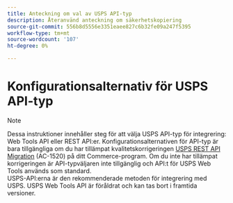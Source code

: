 ```yaml
---
title: Anteckning om val av USPS API-typ
description: Återanvänd anteckning om säkerhetskopiering
source-git-commit: 556b8d5556e3351eaee827c6b32fe09a247f5395
workflow-type: tm+mt
source-wordcount: '107'
ht-degree: 0%

---
```


# Konfigurationsalternativ för USPS API-typ

>[!NOTE]
>
>Dessa instruktioner innehåller steg för att välja USPS API-typ för integrering: Web Tools API eller REST API:er. Konfigurationsalternativen för API-typ är bara tillgängliga om du har tillämpat kvalitetskorrigeringen [USPS REST API Migration](https://experienceleague.adobe.com/docs/commerce-knowledge-base/kb/troubleshooting/known-issues-patches-attached/usps-rest-api-migration-patch.html) (AC-1520) på ditt Commerce-program. Om du inte har tillämpat korrigeringen är API-typväljaren inte tillgänglig och API:t för USPS Web Tools används som standard.<br>USPS-API:erna är den rekommenderade metoden för integrering med USPS. USPS Web Tools API är föråldrat och kan tas bort i framtida versioner.
